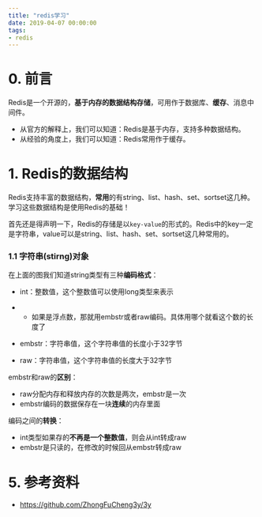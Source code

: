 ```yaml
---
title: "redis学习"
date: 2019-04-07 00:00:00
tags:
- redis
---
```


# 0. 前言

Redis是一个开源的，**基于内存的数据结构存储**，可用作于数据库、**缓存**、消息中间件。

- 从官方的解释上，我们可以知道：Redis是基于内存，支持多种数据结构。
- 从经验的角度上，我们可以知道：Redis常用作于缓存。

<!-- more -->

# 1. Redis的数据结构

Redis支持丰富的数据结构，**常用**的有string、list、hash、set、sortset这几种。学习这些数据结构是使用Redis的基础！

首先还是得声明一下，Redis的存储是以`key-value`的形式的。Redis中的key一定是字符串，value可以是string、list、hash、set、sortset这几种常用的。



### 1.1 字符串(stirng)对象

在上面的图我们知道string类型有三种**编码格式**：

- int：整数值，这个整数值可以使用long类型来表示

- - 如果是浮点数，那就用embstr或者raw编码。具体用哪个就看这个数的长度了

- embstr：字符串值，这个字符串值的长度小于32字节

- raw：字符串值，这个字符串值的长度大于32字节

embstr和raw的**区别**：

- raw分配内存和释放内存的次数是两次，embstr是一次
- embstr编码的数据保存在一块**连续**的内存里面

编码之间的**转换**：

- int类型如果存的**不再是一个整数值**，则会从int转成raw
- embstr是只读的，在修改的时候回从embstr转成raw



















# 5. 参考资料

+ https://github.com/ZhongFuCheng3y/3y